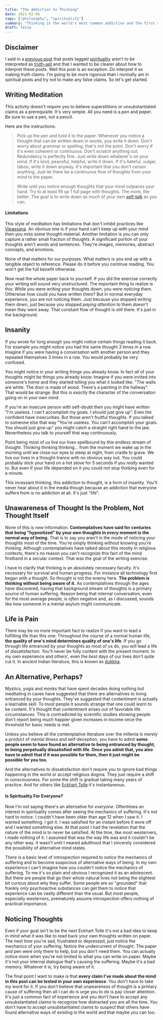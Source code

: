 ```yaml
---
title: "The Addiction to Thinking"
date: 2021-02-06
tags: ["philosophy", "spirituality"]
summary: "Thinking is the world's most common addiction and the first step to recovery is recognizing there's a problem."
draft: false
---
```

## Disclaimer
I said in a [previous post](/on-spirituality) that posts tagged [spirituality](/tags/spirituality) aren't to be interpreted as [truth-apt](https://en.wikipedia.org/wiki/Truth-apt) and that I wanted to be clearer about how to interpret these posts. Well this post is an exception. _Do_ interpret it as making truth claims. I'm going to be more rigorous than I normally am in spiritual posts and try not to make any false claims. So let's get started.

## Writing Meditation
This activity doesn't require you to believe superstitions or unsubstantiated claims as a prerequisite. It's very simple. All you need is a _pen_ and _paper_. Be sure to use a pen, not a pencil.

Here are the instructions:

> Pick up the pen and hold it to the paper. Whenever you notice a thought that can be written down in words, you write it down. Don't worry about grammar or spelling, that's not the point. Don't worry if it's even coherent or continuous. Don't scratch anything out. Redundancy is perfectly fine. Just write down whatever's on your mind. If it's kind, peaceful, helpful, write it down. If it's hateful, vulgar, taboo, write it down anyway. It's important that you don't censor anything. Just let there be a continuous flow of thoughts from your mind to the paper.
> 
> Write until you notice enough thoughts that your mind outpaces your hand. Try to at least fill up 1 full page with thoughts. The more, the better. The goal is to write down as much of your own [self-talk](https://en.wikipedia.org/wiki/Self_talk) as you can.

#### Limitations
This style of meditation has limitations that don't inhibit practices like [Vipassana](https://en.wikipedia.org/wiki/Vipassan%C4%81). An obvious one is if your hand can't keep up with your mind then you miss some thought-material. Another limitation is you can only capture a rather small fraction of thoughts. A significant portion of your thoughts aren't words and sentences. They're images, memories, abstract concepts, and emotions.

None of that matters for our purposes. What matters is you end up with a tangible object to reference. Please do it before you continue reading. You won't get the full benefit otherwise.

Now read the whole paper back to yourself. If you did the exercise correctly your writing will sound very unstructured. The important thing to realize is this: While you were writing your thoughts down, you were _noticing_ them. Otherwise how could you have written them? But in normal everyday experience, you are _not_ noticing them. Just because you stopped writing them down, just because you stopped _paying attention_ to them doesn't mean they went away. That constant flow of thought is _still_ there. It's just in the background.

## Insanity
If you wrote for long enough you might notice certain things reading it back. For example you might notice you had the same thought 3 times in a row. Imagine if you were having a conversation with another person and they repeated themselves 3 times in a row. You would probably be very confused.

You might notice in your writing things you already know. In fact _all_ of your thoughts might be things you already know. Imagine if you were invited into someone's home and they started telling you what it looked like. "The walls are white. The door is made of wood. There's a painting in the hallway". That would be strange. But this is _exactly_ the character of the conversation going on in your own mind.

If you're an insecure person with self-doubt then you might have written "I'm useless. I can't accomplish my goals. I should just give up". Even the confident have insecurities. But those aren't fruitful thoughts. If you talked to someone else that way "You're useless. You can't accomplish your goals. You should just give up" you might catch a straight right hand to the jaw. Nevertheless you talk to yourself that way continuously.

Point being most of us live our lives spellbound by this endless stream of thought. Thinking thinking thinking... from the moment we wake up in the morning until we close our eyes to sleep at night, from cradle to grave. We live our lives in a thought-trance with no obvious way out. You could probably stick your hand on a hot stove for 5 seconds if you _really_ wanted to. But even if your life depended on it you could not stop thinking even for a minute.

This incessant thinking, this addiction to thought, is a form of insanity. You'll never hear about it in the media though because an addiction that everyone suffers from is no addiction at all. It's just "life".

## Unawareness of Thought Is the Problem, Not Thought Itself
None of this is _new_ information. __Contemplatives have said for centuries that being "hypnotized" by your own thoughts in _every_ moment is the normal way of being.__ That is to say you aren't in the mode of noticing your thoughts most of the time. You're simply thinking without knowing you're thinking. Although contemplatives have talked about this mostly in religious contexts, there's no reason you can't recognize this fact of the mind firsthand in a secular context. That was the goal of the writing exercise.

I have to clarify that thinking is an absolutely necessary faculty. It's necessary for survival and human progress. For instance all technology first began with a thought. So thought is not the enemy here. __The problem is thinking without being aware of it.__ As contemplatives through the ages have discovered, having that background stream of thoughts is a primary source of human suffering. Reason being that internal conversation, even for the most average people, is _often_ negative and, as I discussed, sounds like how someone in a mental asylum might communicate.

## Life is Pain
There may be no more important fact to realize if you want to lead a fulfilling life than this one: Throughout the course of a normal human life, __the quality of one's mind determines quality of one's life__. If you go through life entranced by your thoughts as most of us do, you will lead a life of dissatisfaction. You'll never be fully content with the present moment. In my own experience and others', even the _best_ days of our lives don't quite cut it. In ancient Indian literature, this is known as [dukkha](https://en.wikipedia.org/wiki/Dukkha).

## An Alternative, Perhaps?
Mystics, yogis and monks that have spent decades doing nothing but meditating in caves have suggested that there are alternatives to living entranced by your thoughts. They've suggested that contentment is actually a learnable skill. To most people it sounds strange that one could _learn_ to be content. It's thought that contentment arises out of favorable life circumstances. This is contradicted by scientific studies showing people don't report being much happier given increases in income once the threshold for basic needs is met.

Unless you believe all the contemplative literature over the millenia is _merely_ a product of mental illness and self-deception, you have to admit __some people seem to have found an alternative to being entranced by thought, to being perpetually dissatisfied with life. Once you admit that, you also have to admit that if it was possible for them, then it just might be possible for you too.__

And the alternatives to dissatisfaction don't require you to ignore bad things happening in the world or accept religious dogma. They just require a shift in consciousness. For some the shift is gradual taking many years of practice. And for others like [Eckhart Tolle](https://en.wikipedia.org/wiki/Eckhart_Tolle) it's instantaneous.

#### Is Spirituality For Everyone?
Now I'm not saying there's an alternative for _everyone_. Oftentimes an interest in spirituality comes after seeing the mechanics of suffering. It's not hard to notice. I couldn't have been older than age 12 when I saw it. I wanted something. I got it. I was satisfied for an instant before it wore off and I wanted something else. At that point I had the revelation that the nature of the mind is to never be satisfied. At the time, like most westerners, I made nothing of it. I assumed that was the way life was and it couldn't be any other way. It wasn't until I neared adulthood that I sincerely considered the possibility of alternative mind states.

There is a basic level of introspection required to _notice_ the mechanics of suffering and to become suspicious of alternative ways of being. In my own experience I can't imagine how you _couldn't_ notice the mechanics of suffering. To me it's so plain and obvious I recognized it as an adolescent. But there are people that go their _whole_ natural lives not being the slightest bit curious about why they suffer. Some people are _so_ "grounded" that frankly _only_ psychoactive substances can get them to notice that experience can be vastly different than the usual. But most people, especially westerners, prematurely assume introspection offers nothing of practical importance.

## Noticing Thoughts
Even if your goal isn't to be the next Eckhart Tolle it's not a bad idea to keep in mind what it was like to read back your own thoughts written on paper. The next time you're sad, frustrated or depressed, just notice the mechanics of your suffering. Notice the undercurrent of thought. The paper and pen were only there to help, but you don't need them. You can actually notice _more_ when you're not limited to what you can write on paper. Maybe it's not your internal dialogue that's causing the suffering. Maybe it's a bad memory. Whatever it is, try being aware of it.

The final point I want to make is that __every claim I've made about the mind in this post can be tested in your own experience__. You don't have to take my word for it. If you don't believe that unawareness of thought is a primary cause of suffering then all I can do is urge you to do is pay closer attention. It's just a common fact of experience and you don't have to accept any unsubstantiated claims to recognize how distracted you are all the time. You don't have to accept unsubstantiated claims to suspect that others have found alternative ways of existing in the world and that maybe you can too.
